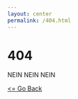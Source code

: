 ```yaml
---
layout: center
permalink: /404.html
---
```


# 404

NEIN NEIN NEIN

<div class="mt3">
	<script type="text/javascript">
	function go_back(){
		if (history.length === 1){
			window.location = "http://goldsborough.me"
		} else {
			history.back()
		}
	}
	</script>
	<a href="#" onclick="go_back()" class="button button-big button-blue">
	&lt;= Go Back
	</a>
</div>
